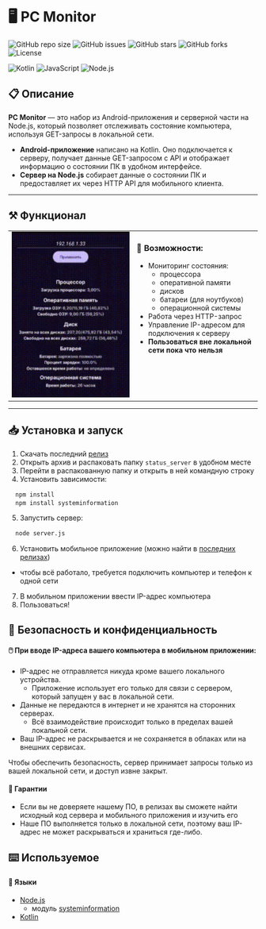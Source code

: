 # 🖥️ PC Monitor
![GitHub repo size](https://img.shields.io/github/repo-size/barlin41k/PC-Monitor?style=for-the-badge)
![GitHub issues](https://img.shields.io/github/issues/barlin41k/PC-Monitor?style=for-the-badge)
![GitHub stars](https://img.shields.io/github/stars/barlin41k/PC-Monitor?style=for-the-badge)
![GitHub forks](https://img.shields.io/github/forks/barlin41k/PC-Monitor?style=for-the-badge)
![License](https://img.shields.io/github/license/barlin41k/PC-Monitor?style=for-the-badge)

![Kotlin](https://img.shields.io/badge/Kotlin-0095D5?style=for-the-badge&logo=kotlin&logoColor=white)
![JavaScript](https://img.shields.io/badge/JavaScript-F7DF1E?style=for-the-badge&logo=javascript&logoColor=black)
![Node.js](https://img.shields.io/badge/Node.js-339933?style=for-the-badge&logo=nodedotjs&logoColor=white)

## 📋 Описание

**PC Monitor** — это набор из Android-приложения и серверной части на Node.js, который позволяет отслеживать состояние компьютера, используя GET-запросы в локальной сети.

- **Android-приложение** написано на Kotlin. Оно подключается к серверу, получает данные GET-запросом с API и отображает информацию о состоянии ПК в удобном интерфейсе.
- **Сервер на Node.js** собирает данные о состоянии ПК и предоставляет их через HTTP API для мобильного клиента.

---

## ⚒️ Функционал

<table>
  <tr>
    <td width="50%">
      <img src="https://raw.githubusercontent.com/barlin41k/PC-Monitor/main/animation.gif" width="100%" alt="Превью">
    </td>
    <td width="50%" valign="top">
      <h3>🧠 Возможности:</h3>
      <ul>
        <li>Мониторинг состояния:
          <ul>
            <li>процессора</li>
            <li>оперативной памяти</li>
            <li>дисков</li>
            <li>батареи (для ноутбуков)</li>
            <li>операционной системы</li>
          </ul>
        </li>
        <li>Работа через HTTP-запрос</li>
        <li>Управление IP-адресом для подключения к серверу</li>
        <li><b>Пользоваться вне локальной сети пока что нельзя</b></li>
      </ul>
    </td>
  </tr>
</table>

---

## 📥 Установка и запуск

1. Скачать последний [релиз](https://github.com/barlin41k/PC-Monitor/releases)
2. Открыть архив и распаковать папку `status_server` в удобном месте
3. Перейти в распакованную папку и открыть в ней командную строку
4. Установить зависимости:

```bash
  npm install
  npm install systeminformation
```
5. Запустить сервер:
```bash
  node server.js
```
6. Установить мобильное приложение (можно найти в [последних релизах](https://github.com/barlin41k/PC-Monitor/releases))
  - чтобы всё работало, требуется подключить компьютер и телефон к одной сети
7. В мобильном приложении ввести IP-адрес компьютера
8. Пользоваться!

## 🔐 Безопасность и конфиденциальность

#### 🖱️ При вводе IP-адреса вашего компьютера в мобильном приложении:

- IP-адрес не отправляется никуда кроме вашего локального устройства.
  - Приложение использует его только для связи с сервером, который запущен у вас в локальной сети.
- Данные не передаются в интернет и не хранятся на сторонних серверах.
  - Всё взаимодействие происходит только в пределах вашей локальной сети.
- Ваш IP-адрес не раскрывается и не сохраняется в облаках или на внешних сервисах.

Чтобы обеспечить безопасность, сервер принимает запросы только из вашей локальной сети, и доступ извне закрыт.

#### 📃 Гарантии

- Если вы не доверяете нашему ПО, в релизах вы сможете найти исходный код сервера и мобильного приложения и изучить его
- Наше ПО выполняется только в локальной сети, поэтому ваш IP-адрес не может раскрываться и храниться где-либо.

## ⌨️ Используемое
#### 👅 Языки
- [Node.js](https://nodejs.org/en)
  - модуль [systeminformation](https://systeminformation.io/)
- [Kotlin](https://kotlinlang.org/)
